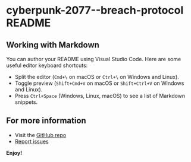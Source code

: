 # cyberpunk-2077--breach-protocol README

## Working with Markdown

You can author your README using Visual Studio Code. Here are some useful editor keyboard shortcuts:

* Split the editor (`Cmd+\` on macOS or `Ctrl+\` on Windows and Linux).
* Toggle preview (`Shift+Cmd+V` on macOS or `Shift+Ctrl+V` on Windows and Linux).
* Press `Ctrl+Space` (Windows, Linux, macOS) to see a list of Markdown snippets.

## For more information

* Visit the [GitHub repo](http://code.visualstudio.com/docs/languages/markdown)
* [Report issues](https://help.github.com/articles/markdown-basics/)

**Enjoy!**
